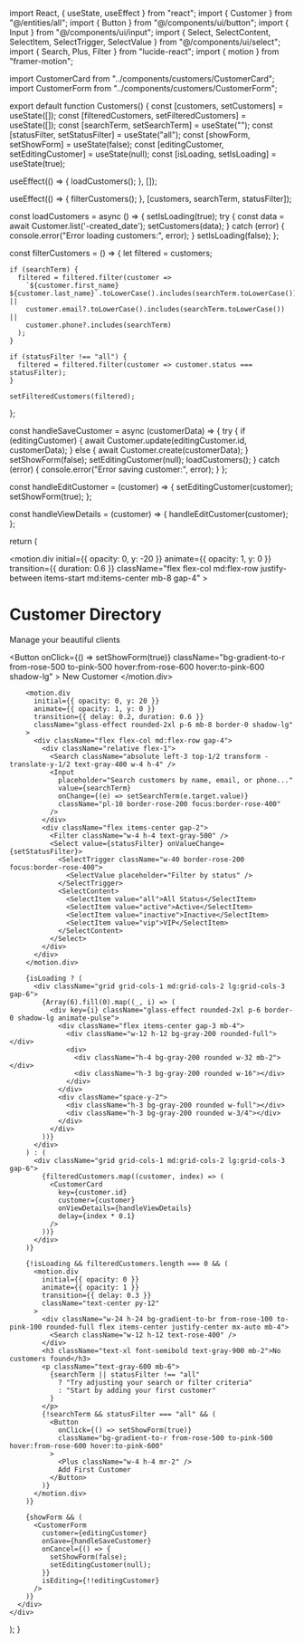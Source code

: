 import React, { useState, useEffect } from "react";
import { Customer } from "@/entities/all";
import { Button } from "@/components/ui/button";
import { Input } from "@/components/ui/input";
import { Select, SelectContent, SelectItem, SelectTrigger, SelectValue } from "@/components/ui/select";
import { Search, Plus, Filter } from "lucide-react";
import { motion } from "framer-motion";

import CustomerCard from "../components/customers/CustomerCard";
import CustomerForm from "../components/customers/CustomerForm";

export default function Customers() {
  const [customers, setCustomers] = useState([]);
  const [filteredCustomers, setFilteredCustomers] = useState([]);
  const [searchTerm, setSearchTerm] = useState("");
  const [statusFilter, setStatusFilter] = useState("all");
  const [showForm, setShowForm] = useState(false);
  const [editingCustomer, setEditingCustomer] = useState(null);
  const [isLoading, setIsLoading] = useState(true);

  useEffect(() => {
    loadCustomers();
  }, []);

  useEffect(() => {
    filterCustomers();
  }, [customers, searchTerm, statusFilter]);

  const loadCustomers = async () => {
    setIsLoading(true);
    try {
      const data = await Customer.list('-created_date');
      setCustomers(data);
    } catch (error) {
      console.error("Error loading customers:", error);
    }
    setIsLoading(false);
  };

  const filterCustomers = () => {
    let filtered = customers;

    if (searchTerm) {
      filtered = filtered.filter(customer =>
        `${customer.first_name} ${customer.last_name}`.toLowerCase().includes(searchTerm.toLowerCase()) ||
        customer.email?.toLowerCase().includes(searchTerm.toLowerCase()) ||
        customer.phone?.includes(searchTerm)
      );
    }

    if (statusFilter !== "all") {
      filtered = filtered.filter(customer => customer.status === statusFilter);
    }

    setFilteredCustomers(filtered);
  };

  const handleSaveCustomer = async (customerData) => {
    try {
      if (editingCustomer) {
        await Customer.update(editingCustomer.id, customerData);
      } else {
        await Customer.create(customerData);
      }
      setShowForm(false);
      setEditingCustomer(null);
      loadCustomers();
    } catch (error) {
      console.error("Error saving customer:", error);
    }
  };

  const handleEditCustomer = (customer) => {
    setEditingCustomer(customer);
    setShowForm(true);
  };

  const handleViewDetails = (customer) => {
    handleEditCustomer(customer);
  };

  return (
    <div className="p-6 md:p-8 min-h-screen">
      <div className="max-w-7xl mx-auto">
        <motion.div
          initial={{ opacity: 0, y: -20 }}
          animate={{ opacity: 1, y: 0 }}
          transition={{ duration: 0.6 }}
          className="flex flex-col md:flex-row justify-between items-start md:items-center mb-8 gap-4"
        >
          <div>
            <h1 className="text-3xl md:text-4xl font-bold text-gray-900 mb-2">Customer Directory</h1>
            <p className="text-gray-600">Manage your beautiful clients</p>
          </div>
          <Button 
            onClick={() => setShowForm(true)}
            className="bg-gradient-to-r from-rose-500 to-pink-500 hover:from-rose-600 hover:to-pink-600 shadow-lg"
          >
            <Plus className="w-4 h-4 mr-2" />
            New Customer
          </Button>
        </motion.div>

        <motion.div
          initial={{ opacity: 0, y: 20 }}
          animate={{ opacity: 1, y: 0 }}
          transition={{ delay: 0.2, duration: 0.6 }}
          className="glass-effect rounded-2xl p-6 mb-8 border-0 shadow-lg"
        >
          <div className="flex flex-col md:flex-row gap-4">
            <div className="relative flex-1">
              <Search className="absolute left-3 top-1/2 transform -translate-y-1/2 text-gray-400 w-4 h-4" />
              <Input
                placeholder="Search customers by name, email, or phone..."
                value={searchTerm}
                onChange={(e) => setSearchTerm(e.target.value)}
                className="pl-10 border-rose-200 focus:border-rose-400"
              />
            </div>
            <div className="flex items-center gap-2">
              <Filter className="w-4 h-4 text-gray-500" />
              <Select value={statusFilter} onValueChange={setStatusFilter}>
                <SelectTrigger className="w-40 border-rose-200 focus:border-rose-400">
                  <SelectValue placeholder="Filter by status" />
                </SelectTrigger>
                <SelectContent>
                  <SelectItem value="all">All Status</SelectItem>
                  <SelectItem value="active">Active</SelectItem>
                  <SelectItem value="inactive">Inactive</SelectItem>
                  <SelectItem value="vip">VIP</SelectItem>
                </SelectContent>
              </Select>
            </div>
          </div>
        </motion.div>

        {isLoading ? (
          <div className="grid grid-cols-1 md:grid-cols-2 lg:grid-cols-3 gap-6">
            {Array(6).fill(0).map((_, i) => (
              <div key={i} className="glass-effect rounded-2xl p-6 border-0 shadow-lg animate-pulse">
                <div className="flex items-center gap-3 mb-4">
                  <div className="w-12 h-12 bg-gray-200 rounded-full"></div>
                  <div>
                    <div className="h-4 bg-gray-200 rounded w-32 mb-2"></div>
                    <div className="h-3 bg-gray-200 rounded w-16"></div>
                  </div>
                </div>
                <div className="space-y-2">
                  <div className="h-3 bg-gray-200 rounded w-full"></div>
                  <div className="h-3 bg-gray-200 rounded w-3/4"></div>
                </div>
              </div>
            ))}
          </div>
        ) : (
          <div className="grid grid-cols-1 md:grid-cols-2 lg:grid-cols-3 gap-6">
            {filteredCustomers.map((customer, index) => (
              <CustomerCard
                key={customer.id}
                customer={customer}
                onViewDetails={handleViewDetails}
                delay={index * 0.1}
              />
            ))}
          </div>
        )}

        {!isLoading && filteredCustomers.length === 0 && (
          <motion.div
            initial={{ opacity: 0 }}
            animate={{ opacity: 1 }}
            transition={{ delay: 0.3 }}
            className="text-center py-12"
          >
            <div className="w-24 h-24 bg-gradient-to-br from-rose-100 to-pink-100 rounded-full flex items-center justify-center mx-auto mb-4">
              <Search className="w-12 h-12 text-rose-400" />
            </div>
            <h3 className="text-xl font-semibold text-gray-900 mb-2">No customers found</h3>
            <p className="text-gray-600 mb-6">
              {searchTerm || statusFilter !== "all" 
                ? "Try adjusting your search or filter criteria"
                : "Start by adding your first customer"
              }
            </p>
            {!searchTerm && statusFilter === "all" && (
              <Button 
                onClick={() => setShowForm(true)}
                className="bg-gradient-to-r from-rose-500 to-pink-500 hover:from-rose-600 hover:to-pink-600"
              >
                <Plus className="w-4 h-4 mr-2" />
                Add First Customer
              </Button>
            )}
          </motion.div>
        )}

        {showForm && (
          <CustomerForm
            customer={editingCustomer}
            onSave={handleSaveCustomer}
            onCancel={() => {
              setShowForm(false);
              setEditingCustomer(null);
            }}
            isEditing={!!editingCustomer}
          />
        )}
      </div>
    </div>
  );
}